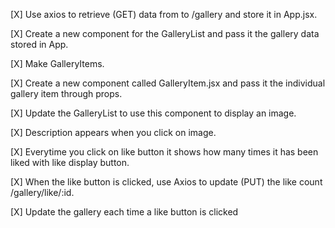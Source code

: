 [X] Use axios to retrieve (GET) data from to /gallery and store it in App.jsx.

[X] Create a new component for the GalleryList and pass it the gallery data stored in App.

[X] Make GalleryItems.

[X] Create a new component called GalleryItem.jsx and pass it the individual gallery item through props.

[X] Update the GalleryList to use this component to display an image.

[X] Description appears when you click on image.

[X] Everytime you click on like button it shows how many times it has been liked with like display button.

[X] When the like button is clicked, use Axios to update (PUT) the like count /gallery/like/:id. 

[X] Update the gallery each time a like button is clicked